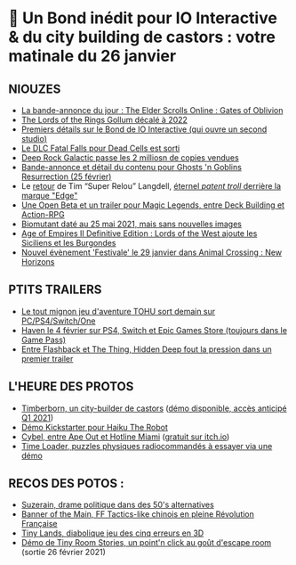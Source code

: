 # 🥞 Un Bond inédit pour IO Interactive & du city building de castors : votre matinale du 26 janvier

## NIOUZES

- [La bande-annonce du jour : The Elder Scrolls Online : Gates of Oblivion](https://www.youtube.com/watch?v=3EfBIY5rig0)
- [The Lords of the Rings Gollum décalé à 2022](https://www.allgamesdelta.net/2021/01/the-lord-of-rings-gollum-delayed-until.html)
- [Premiers détails sur le Bond de IO Interactive (qui ouvre un second studio)](https://www.thegamer.com/io-interactive-second-studio-james-bond/)
- [Le DLC Fatal Falls pour Dead Cells est sorti](https://www.youtube.com/watch?v=ERbtq7Wp_xo)
- [Deep Rock Galactic passe les 2 milliosn de copies vendues](https://www.gamasutra.com/view/news/376666/Deep_Rock_Galactic_has_topped_2_million_sales.php)
- [Bande-annonce et détail du contenu pour Ghosts 'n Goblins Resurrection (25 février)](https://www.gamekult.com/actualite/ghosts-n-goblins-resurrection-lance-ses-pre-commandes-avec-une-nouvelle-bande-annonce-3050835419.html)
- Le [retour](https://twitter.com/Mobigame/status/1354022062243905536) de Tim “Super Relou” Langdell, [éternel *patent troll* derrière la marque "Edge"](https://www.gamesindustry.biz/articles/2020-09-30-the-thing-about-trolls-is-they-regenerate-10-years-ago-this-month)
- [Une Open Beta et un trailer pour Magic Legends, entre Deck Building et Action-RPG](https://www.youtube.com/watch?v=UGm_K90JAz0)
- [Biomutant daté au 25 mai 2021, mais sans nouvelles images](https://www.gamekult.com/actualite/biomutant-tient-finalement-sa-date-de-sortie-sur-ps4-xbox-one-et-pc-3050835417.html)
- [Age of Empires II Definitive Edition : Lords of the West ajoute les Siciliens et les Burgondes](https://www.youtube.com/watch?v=oLJk_nIMdkc)
- [Nouvel évènement 'Festivale' le 29 janvier dans Animal Crossing : New Horizons](https://www.allgamesdelta.net/2021/01/animal-crossing-new-horizons-free.html)

## PTITS TRAILERS

- [Le tout mignon jeu d'aventure TOHU sort demain sur PC/PS4/Switch/One](https://www.youtube.com/watch?v=VeMmA8IjI-Q)
- [Haven le 4 février sur PS4, Switch et Epic Games Store (toujours dans le Game Pass)](https://www.gematsu.com/2021/01/haven-for-ps4-switch-and-epic-games-store-launches-february-4)
- [Entre Flashback et The Thing, Hidden Deep fout la pression dans un premier trailer](https://www.youtube.com/watch?v=nw9oKrG94s8)

## L'HEURE DES PROTOS

- [Timberborn, un city-builder de castors](https://www.youtube.com/watch?v=dzvvNPl3U8I) ([démo disponible, accès anticipé Q1 2021](https://store.steampowered.com/app/1062090/Timberborn/))
- [Démo Kickstarter pour Haiku The Robot](https://mistermorrisgames.itch.io/haiku-the-robot-kickstarter-demo)
- [Cybel, entre Ape Out et Hotline Miami](https://www.youtube.com/watch?v=tC6fc0e0UVM) ([gratuit sur itch.io](https://bedehess.itch.io/cybel))
- [Time Loader, puzzles physiques radiocommandés à essayer via une démo](https://store.steampowered.com/app/1301950/Time_Loader/)

## RECOS DES POTOS :

- [Suzerain, drame politique dans des 50's alternatives](https://www.youtube.com/watch?v=6b6xHHvOtSM)
- [Banner of the Main, FF Tactics-like chinois en pleine Révolution Française](https://store.steampowered.com/app/994730/_Banner_of_the_Maid/)
- [Tiny Lands, diabolique jeu des cinq erreurs en 3D](https://store.steampowered.com/app/1354910/Tiny_Lands/)
- [Démo de Tiny Room Stories, un point'n click au goût d'escape room](https://store.steampowered.com/app/1259640/Tiny_Room_Stories_Town_Mystery/) (sortie 26 février 2021)
